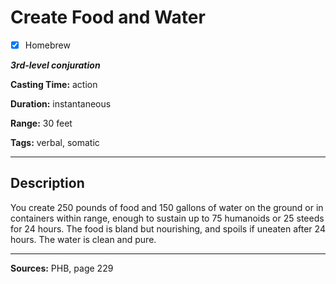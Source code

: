 # Create Food and Water

- [x] Homebrew

***3rd-level conjuration***

**Casting Time:** action

**Duration:** instantaneous

**Range:** 30 feet

**Tags:** verbal, somatic

---

## Description
You create 250 pounds of food and 150 gallons of water on the ground or in containers within range, enough to sustain up to 75 humanoids or 25 steeds for 24 hours.
The food is bland but nourishing, and spoils if uneaten after 24 hours.
The water is clean and pure.

---

**Sources:** PHB, page 229
